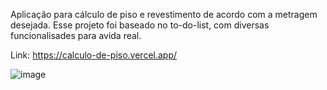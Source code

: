 
Aplicação para cálculo de piso e revestimento de acordo com a metragem desejada.
Esse projeto foi baseado no to-do-list, com diversas funcionalisades para avida real. 

Link: https://calculo-de-piso.vercel.app/

![image](https://user-images.githubusercontent.com/109484017/192173117-d4180144-7028-4f1e-8bb7-a230648b3ab7.png)


